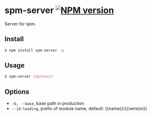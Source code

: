 # spm-server [![NPM version](https://badge.fury.io/js/spm-server.png)](http://badge.fury.io/js/spm-server)

Server for spm.

## Install

```bash
$ npm install spm-server -g
```

## Usage

```bash
$ spm-server [options]
```

## Options

* `-b, --base`, base path in production
* `--id-leading`, prefix of module name, default: {{name}}/{{version}}
